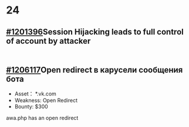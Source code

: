 # 24

## [#1201396](https://hackerone.com/reports/1201396)Session Hijacking leads to full control of account by attacker

[\
\#1206117](https://hackerone.com/reports/1206117)Open redirect в карусели сообщения бота
----------------------------------------------------------------------------------------

* Asset： \*.vk.com
* Weakness: Open Redirect
* Bounty: $300

&#x20;awa.php has an open redirect



##
